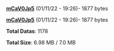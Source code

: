 [**mCaV0Jp5**](/data/mCaV0Jp5.txt) (01/11/22 - 19:26)- 1877 bytes

[**mCaV0Jp5**](/data/mCaV0Jp5.txt) (01/11/22 - 19:26)- 1877 bytes

**Total Datas**: 1178

**Total Size**: 6.98 MB / 7.0 MB